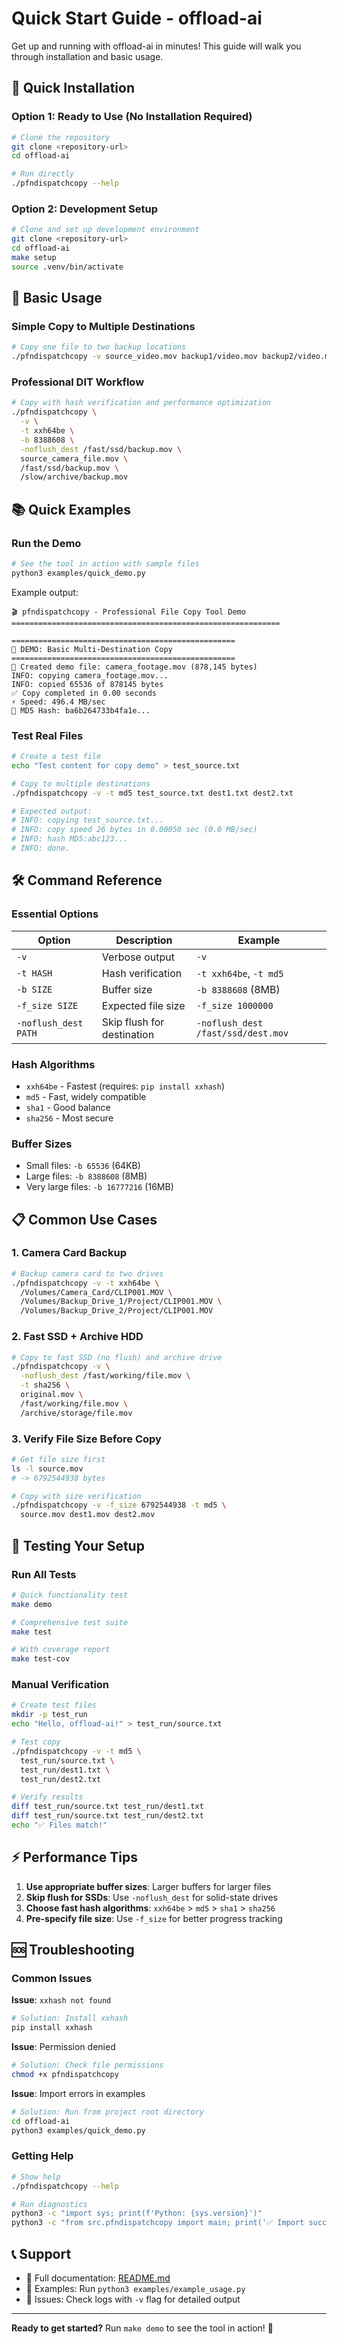 # Quick Start Guide - offload-ai

Get up and running with offload-ai in minutes! This guide will walk you through installation and basic usage.

## 🚀 Quick Installation

### Option 1: Ready to Use (No Installation Required)

```bash
# Clone the repository
git clone <repository-url>
cd offload-ai

# Run directly
./pfndispatchcopy --help
```

### Option 2: Development Setup

```bash
# Clone and set up development environment
git clone <repository-url>
cd offload-ai
make setup
source .venv/bin/activate
```

## 🎯 Basic Usage

### Simple Copy to Multiple Destinations

```bash
# Copy one file to two backup locations
./pfndispatchcopy -v source_video.mov backup1/video.mov backup2/video.mov
```

### Professional DIT Workflow

```bash
# Copy with hash verification and performance optimization
./pfndispatchcopy \
  -v \
  -t xxh64be \
  -b 8388608 \
  -noflush_dest /fast/ssd/backup.mov \
  source_camera_file.mov \
  /fast/ssd/backup.mov \
  /slow/archive/backup.mov
```

## 📚 Quick Examples

### Run the Demo

```bash
# See the tool in action with sample files
python3 examples/quick_demo.py
```

Example output:
```
🎬 pfndispatchcopy - Professional File Copy Tool Demo
============================================================

==================================================
🚀 DEMO: Basic Multi-Destination Copy
==================================================
📁 Created demo file: camera_footage.mov (878,145 bytes)
INFO: copying camera_footage.mov...
INFO: copied 65536 of 878145 bytes
✅ Copy completed in 0.00 seconds
⚡ Speed: 496.4 MB/sec
🔐 MD5 Hash: ba6b264733b4fa1e...
```

### Test Real Files

```bash
# Create a test file
echo "Test content for copy demo" > test_source.txt

# Copy to multiple destinations
./pfndispatchcopy -v -t md5 test_source.txt dest1.txt dest2.txt

# Expected output:
# INFO: copying test_source.txt...
# INFO: copy speed 26 bytes in 0.00050 sec (0.0 MB/sec)
# INFO: hash MD5:abc123...
# INFO: done.
```

## 🛠️ Command Reference

### Essential Options

| Option | Description | Example |
|--------|-------------|---------|
| `-v` | Verbose output | `-v` |
| `-t HASH` | Hash verification | `-t xxh64be`, `-t md5` |
| `-b SIZE` | Buffer size | `-b 8388608` (8MB) |
| `-f_size SIZE` | Expected file size | `-f_size 1000000` |
| `-noflush_dest PATH` | Skip flush for destination | `-noflush_dest /fast/ssd/dest.mov` |

### Hash Algorithms

- `xxh64be` - Fastest (requires: `pip install xxhash`)
- `md5` - Fast, widely compatible
- `sha1` - Good balance
- `sha256` - Most secure

### Buffer Sizes

- Small files: `-b 65536` (64KB)
- Large files: `-b 8388608` (8MB)
- Very large files: `-b 16777216` (16MB)

## 📋 Common Use Cases

### 1. Camera Card Backup

```bash
# Backup camera card to two drives
./pfndispatchcopy -v -t xxh64be \
  /Volumes/Camera_Card/CLIP001.MOV \
  /Volumes/Backup_Drive_1/Project/CLIP001.MOV \
  /Volumes/Backup_Drive_2/Project/CLIP001.MOV
```

### 2. Fast SSD + Archive HDD

```bash
# Copy to fast SSD (no flush) and archive drive
./pfndispatchcopy -v \
  -noflush_dest /fast/working/file.mov \
  -t sha256 \
  original.mov \
  /fast/working/file.mov \
  /archive/storage/file.mov
```

### 3. Verify File Size Before Copy

```bash
# Get file size first
ls -l source.mov
# -> 6792544938 bytes

# Copy with size verification
./pfndispatchcopy -v -f_size 6792544938 -t md5 \
  source.mov dest1.mov dest2.mov
```

## 🧪 Testing Your Setup

### Run All Tests

```bash
# Quick functionality test
make demo

# Comprehensive test suite
make test

# With coverage report
make test-cov
```

### Manual Verification

```bash
# Create test files
mkdir -p test_run
echo "Hello, offload-ai!" > test_run/source.txt

# Test copy
./pfndispatchcopy -v -t md5 \
  test_run/source.txt \
  test_run/dest1.txt \
  test_run/dest2.txt

# Verify results
diff test_run/source.txt test_run/dest1.txt
diff test_run/source.txt test_run/dest2.txt
echo "✅ Files match!"
```

## ⚡ Performance Tips

1. **Use appropriate buffer sizes**: Larger buffers for larger files
2. **Skip flush for SSDs**: Use `-noflush_dest` for solid-state drives
3. **Choose fast hash algorithms**: `xxh64be` > `md5` > `sha1` > `sha256`
4. **Pre-specify file size**: Use `-f_size` for better progress tracking

## 🆘 Troubleshooting

### Common Issues

**Issue**: `xxhash not found`
```bash
# Solution: Install xxhash
pip install xxhash
```

**Issue**: Permission denied
```bash
# Solution: Check file permissions
chmod +x pfndispatchcopy
```

**Issue**: Import errors in examples
```bash
# Solution: Run from project root directory
cd offload-ai
python3 examples/quick_demo.py
```

### Getting Help

```bash
# Show help
./pfndispatchcopy --help

# Run diagnostics
python3 -c "import sys; print(f'Python: {sys.version}')"
python3 -c "from src.pfndispatchcopy import main; print('✅ Import successful')"
```

## 📞 Support

- 📖 Full documentation: [README.md](README.md)
- 🧪 Examples: Run `python3 examples/example_usage.py`
- 🐛 Issues: Check logs with `-v` flag for detailed output

---

**Ready to get started?** Run `make demo` to see the tool in action! 🚀

